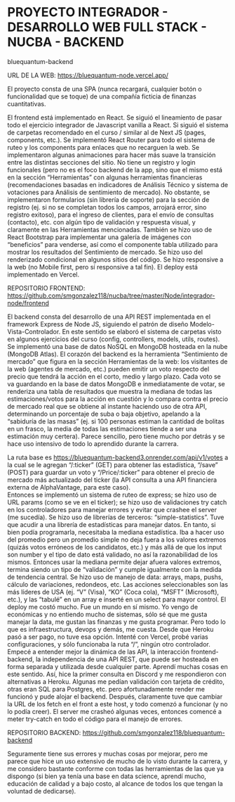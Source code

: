 # PROYECTO INTEGRADOR - DESARROLLO WEB FULL STACK - NUCBA - BACKEND
bluequantum-backend

URL DE LA WEB: https://bluequantum-node.vercel.app/

El proyecto consta de una SPA (nunca recargará, cualquier botón o funcionalidad que se toque) de una compañía ficticia de finanzas cuantitativas. 

El frontend está implementado en React. Se siguió el lineamiento de pasar todo el ejercicio integrador de Javascript vanilla a React. Si siguió el sistema de carpetas recomendado en el curso / similar al de Next JS (pages, components, etc.). Se implementó React Router para todo el sistema de ruteo y los components <Link to> para enlaces que no recarguen la web. Se implementaron algunas animaciones para hacer más suave la transición entre las distintas secciones del sitio. No tiene un registro y login funcionales (pero no es el foco backend de la app, sino que el mismo está en la sección “Herramientas” con algunas herramientas financieras (recomendaciones basadas en indicadores de Análisis Técnico y sistema de votaciones para Análisis de sentimiento de mercado). No obstante, se implementaron formularios (sin librería de soporte) para la sección de registro (ej. si no se completan todos los campos, arrojará error, sino registro exitoso), para el ingreso de clientes, para el envío de consultas (contacto), etc. con algún tipo de validación y respuesta visual, y claramente en las Herramientas mencionadas. También se hizo uso de React Bootstrap para implementar una galería de imágenes con “beneficios” para venderse, así como el componente tabla utilizado para mostrar los resultados del Sentimiento de mercado. Se hizo uso del renderizado condicional en algunos sitios del código. Se hizo responsive a la web (no Mobile first, pero sí responsive a tal fin). El deploy está implementado en Vercel. 

REPOSITORIO FRONTEND: https://github.com/smgonzalez118/nucba/tree/master/Node/integrador-node/frontend 

El backend consta del desarrollo de una API REST implementada en el framework Express de Node JS, siguiendo el patrón de diseño Modelo-Vista-Controlador. En este sentido se elaboró el sistema de carpetas visto en algunos ejercicios del curso (config, controllers, models, utils, routes). Se implementó una base de datos NoSQL en MongoDB hosteada en la nube (MongoDB Atlas). El corazón del backend es la herramienta “Sentimiento de mercado” que figura en la sección Herramientas de la web: los visitantes de la web (agentes de mercado, etc.) pueden emitir un voto respecto del precio que tendrá la acción en el corto, medio y largo plazo. Cada voto se va guardando en la base de datos MongoDB e inmediatamente de votar, se renderiza una tabla de resultados que muestra la mediana de todas las estimaciones/votos para la acción en cuestión y lo compara contra el precio de mercado real que se obtiene al instante haciendo uso de otra API, determinando un porcentaje de suba o baja objetivo, apelando a la “sabiduría de las masas” (ej. si 100 personas estiman la cantidad de bolitas en un frasco, la media de todas las estimaciones tiende a ser una estimación muy certera). Parece sencillo, pero tiene mucho por detrás y se hace uso intensivo de todo lo aprendido durante la carrera.  

La ruta base es https://bluequantum-backend3.onrender.com/api/v1/votes a la cual se le agregan “/:ticker” (GET) para obtener las estadística, “/save” (POST) para guardar un voto y “/Price/:ticker” para obtener el precio de mercado más actualizado del ticker (la API consulta a una API financiera externa de AlphaVantage, para este caso).  
Entonces se implementó un sistema de ruteo de express; 
se hizo uso de URL params (como se ve en el ticker); 
se hizo uso de validaciones try catch en los controladores para manejar errores y evitar que crashee el server (me sucedía). 
Se hizo uso de librerías de terceros: “simple-statistics”. Tuve que acudir a una librería de estadísticas para manejar datos. En tanto, si bien podía programarla, necesitaba la mediana estadística. Iba a hacer uso del promedio pero un promedio simple no deja fuera a los valores extremos (quizás votos erróneos de los candidatos, etc.) y más allá de que los input son number y el tipo de dato está validado, no así la razonabilidad de los mismos. Entonces usar la mediana permite dejar afuera valores extremos, termina siendo un tipo de “validación” y cumple igualmente con la medida de tendencia central. 
Se hizo uso de manejo de data: arrays, maps, pushs, cálculo de variaciones, redondeos, etc. 
Las acciones seleccionables son las más líderes de USA (ej. “V” (Visa), “KO” (Coca cola), “MSFT” (Microsoft), etc.), y las “tabulé” en un array e inserté en un select para mayor control. 
El deploy me costó mucho. Fue un mundo en sí mismo. Yo vengo de económicas y no entiendo mucho de sistemas, sólo sé que me gusta manejar la data, me gustan las finanzas y me gusta programar. Pero todo lo que es infraestructura, devops y demás, me cuesta. Desde que Heroku pasó a ser pago, no tuve esa opción. Intenté con Vercel, probé varias configuraciones, y sólo funcionaba la ruta “/”, ningún otro controlador. Empecé a entender mejor la dinámica de las API, la interacción frontend-backend, la independencia de una API REST, que puede ser hosteada en forma separada y utilizada desde cualquier parte. Aprendí muchas cosas en este sentido. Así, hice la primer consulta en Discord y me respondieron con alternativas a Heroku. Algunas me pedían validación con tarjeta de crédito, otras eran SQL para Postgres, etc. pero afortunadamente render me funcionó y pude alojar el backend. Después, claramente tuve que cambiar la URL de los fetch en el front a este host, y todo comenzó a funcionar (y no lo podía creer). El server me crasheó algunas veces, entonces comencé a meter try-catch en todo el código para el manejo de errores.  


REPOSITORIO BACKEND: https://github.com/smgonzalez118/bluequantum-backend 

Seguramente tiene sus errores y muchas cosas por mejorar, pero me parece que hice un uso extensivo de mucho de lo visto durante la carrera, y me considero bastante conforme con todas las herramientas de las que ya dispongo (si bien ya tenía una base en data science, aprendí mucho, educación de calidad y a bajo costo, al alcance de todos los que tengan la voluntad de dedicarse). 
